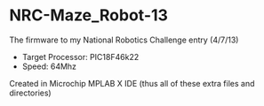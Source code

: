 NRC-Maze_Robot-13
=================

The firmware to my National Robotics Challenge entry (4/7/13)

* Target Processor: PIC18F46k22
* Speed: 64Mhz

Created in Microchip MPLAB X IDE (thus all of these extra files and directories)
